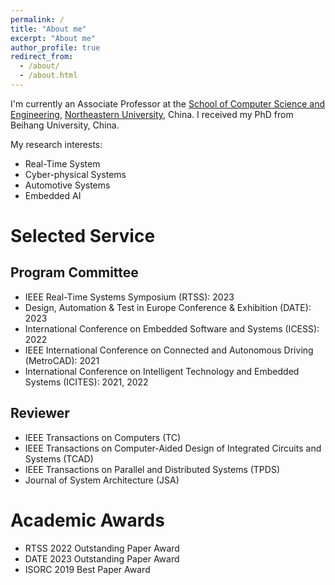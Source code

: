 ```yaml
---
permalink: /
title: "About me"
excerpt: "About me"
author_profile: true
redirect_from: 
  - /about/
  - /about.html
---
```



I'm currently an Associate Professor at the [School of Computer Science and Engineering](http://www.cse.neu.edu.cn/), [Northeastern University](http://www.neu.edu.cn/), China. I received my PhD from Beihang University, China. 

My research interests:
- Real-Time System
- Cyber-physical Systems
- Automotive Systems
- Embedded AI

Selected Service
======

Program Committee
------
- IEEE Real-Time Systems Symposium (RTSS): 2023
- Design, Automation & Test in Europe Conference & Exhibition (DATE): 2023
- International Conference on Embedded Software and Systems (ICESS): 2022
- IEEE International Conference on Connected and Autonomous Driving (MetroCAD): 2021
- International Conference on Intelligent Technology and Embedded Systems (ICITES): 2021, 2022

Reviewer
------
- IEEE Transactions on Computers (TC)
- IEEE Transactions on Computer-Aided Design of Integrated Circuits and Systems (TCAD)
- IEEE Transactions on Parallel and Distributed Systems (TPDS)
- Journal of System Architecture (JSA)

Academic Awards
======
- RTSS 2022 Outstanding Paper Award
- DATE 2023 Outstanding Paper Award
- ISORC 2019 Best Paper Award



